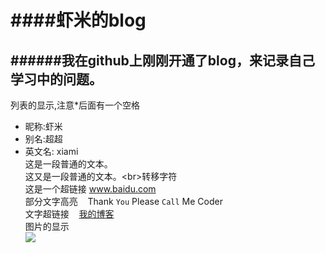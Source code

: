 ####虾米的blog
====
######我在github上刚刚开通了blog，来记录自己学习中的问题。
-----------
列表的显示,注意*后面有一个空格<br>
* 昵称:虾米<br>
* 别名:超超<br>
* 英文名: xiami<br>
这是一段普通的文本。<br>
这又是一段普通的文本。\<br>转移字符<br>
这是一个超链接 www.baidu.com<br>
部分文字高亮&nbsp;&nbsp;&nbsp;&nbsp;Thank `You` Please `Call` Me Coder<br>
文字超链接&nbsp;&nbsp;&nbsp;&nbsp;[我的博客](http://weibo.com/xc19910903/ "悬停显示")<br>
图片的显示<br>
![](http://www.baidu.com/img/bdlogo.gif)


